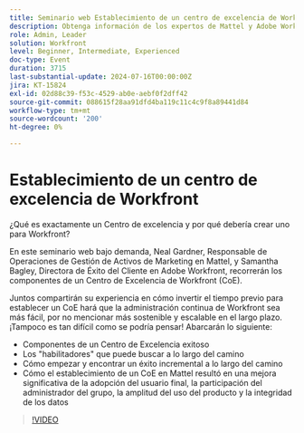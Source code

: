 ```yaml
---
title: Seminario web Establecimiento de un centro de excelencia de Workfront
description: Obtenga información de los expertos de Mattel y Adobe Workfront sobre el establecimiento de un Centro de excelencia de Workfront (CoE) en nuestro seminario web bajo demanda. Descubra componentes clave, activadores y pasos incrementales para una administración sostenible y escalable, la mejora de la adopción de usuarios y la mejora del uso del producto y la integridad de los datos.
role: Admin, Leader
solution: Workfront
level: Beginner, Intermediate, Experienced
doc-type: Event
duration: 3715
last-substantial-update: 2024-07-16T00:00:00Z
jira: KT-15824
exl-id: 02d88c39-f53c-4529-ab0e-aebf0f2dff42
source-git-commit: 088615f28aa91dfd4ba119c11c4c9f8a89441d84
workflow-type: tm+mt
source-wordcount: '200'
ht-degree: 0%

---
```


# Establecimiento de un centro de excelencia de Workfront

¿Qué es exactamente un Centro de excelencia y por qué debería crear uno para Workfront?

En este seminario web bajo demanda, Neal Gardner, Responsable de Operaciones de Gestión de Activos de Marketing en Mattel, y Samantha Bagley, Directora de Éxito del Cliente en Adobe Workfront, recorrerán los componentes de un Centro de Excelencia de Workfront (CoE).

Juntos compartirán su experiencia en cómo invertir el tiempo previo para establecer un CoE hará que la administración continua de Workfront sea más fácil, por no mencionar más sostenible y escalable en el largo plazo. ¡Tampoco es tan difícil como se podría pensar! Abarcarán lo siguiente:

* Componentes de un Centro de Excelencia exitoso
* Los &quot;habilitadores&quot; que puede buscar a lo largo del camino
* Cómo empezar y encontrar un éxito incremental a lo largo del camino
* Cómo el establecimiento de un CoE en Mattel resultó en una mejora significativa de la adopción del usuario final, la participación del administrador del grupo, la amplitud del uso del producto y la integridad de los datos

>[!VIDEO](https://video.tv.adobe.com/v/3431018/?learn=on)
